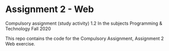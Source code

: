 # Assignment 2 - Web
Compulsory assignment (study activity) 1.2 In the subjects Programming & Technology Fall 2020

This repo contains the code for the Compulsory Assignment, Assignment 2 Web exercise.
